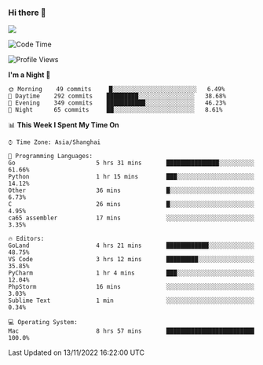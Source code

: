 ### Hi there 👋

<!--
**JJAYCHEN1e/jjaychen1e** is a ✨ _special_ ✨ repository because its `README.md` (this file) appears on your GitHub profile.

Here are some ideas to get you started:

- 🔭 I’m currently working on ...
- 🌱 I’m currently learning ...
- 👯 I’m looking to collaborate on ...
- 🤔 I’m looking for help with ...
- 💬 Ask me about ...
- 📫 How to reach me: ...
- 😄 Pronouns: ...
- ⚡ Fun fact: ...
-->

[![](https://github-readme-stats.vercel.app/api?username=jjaychen1e&show_icons=true)](https://github.com/jjaychen1e/github-readme-stats?count_private=true)

<!--START_SECTION:waka-->
![Code Time](http://img.shields.io/badge/Code%20Time-461%20hrs%2057%20mins-blue)

![Profile Views](http://img.shields.io/badge/Profile%20Views-0-blue)

**I'm a Night 🦉** 

```text
🌞 Morning    49 commits     █░░░░░░░░░░░░░░░░░░░░░░░░   6.49% 
🌆 Daytime    292 commits    █████████░░░░░░░░░░░░░░░░   38.68% 
🌃 Evening    349 commits    ███████████░░░░░░░░░░░░░░   46.23% 
🌙 Night      65 commits     ██░░░░░░░░░░░░░░░░░░░░░░░   8.61%

```


📊 **This Week I Spent My Time On** 

```text
⌚︎ Time Zone: Asia/Shanghai

💬 Programming Languages: 
Go                       5 hrs 31 mins       ███████████████░░░░░░░░░░   61.66% 
Python                   1 hr 15 mins        ███░░░░░░░░░░░░░░░░░░░░░░   14.12% 
Other                    36 mins             █░░░░░░░░░░░░░░░░░░░░░░░░   6.73% 
C                        26 mins             █░░░░░░░░░░░░░░░░░░░░░░░░   4.95% 
ca65 assembler           17 mins             ░░░░░░░░░░░░░░░░░░░░░░░░░   3.35%

🔥 Editors: 
GoLand                   4 hrs 21 mins       ████████████░░░░░░░░░░░░░   48.75% 
VS Code                  3 hrs 12 mins       █████████░░░░░░░░░░░░░░░░   35.85% 
PyCharm                  1 hr 4 mins         ███░░░░░░░░░░░░░░░░░░░░░░   12.04% 
PhpStorm                 16 mins             ░░░░░░░░░░░░░░░░░░░░░░░░░   3.03% 
Sublime Text             1 min               ░░░░░░░░░░░░░░░░░░░░░░░░░   0.34%

💻 Operating System: 
Mac                      8 hrs 57 mins       █████████████████████████   100.0%

```


 Last Updated on 13/11/2022 16:22:00 UTC
<!--END_SECTION:waka-->
